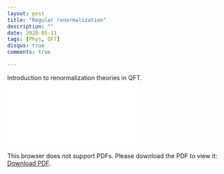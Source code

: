```yaml
---
layout: post
title: "Regular renormalization"
description: ""
date: 2020-05-11
tags: [Phys, QFT]
disqus: true
comments: true

---
```

Introduction to renormalization theories in QFT.
<object data="pdfs/qft1.pdf" type="application/pdf" width="1400px" height="400px">
    <embed src="pdfs/qft1.pdf">
        <p>This browser does not support PDFs. Please download the PDF to view it: <a href="pdfs/qft1.pdf">Download PDF</a>.</p>
    </embed>
</object>